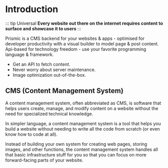 # Introduction
::: tip Universal
<b>Every website out there on the internet requires content to surface and showcase it to users </b>
:::

Prismic is a CMS backend for your websites & apps - optimised for developer productivity with a visual builder to model page & post content. Api-based for technology freedom - use your favorite programming language & framework.

- Get an API to fetch content.
- Never worry about server maintenance.
- Image optimization out-of-the-box.

## CMS (Content Management System)
A content management system, often abbreviated as CMS, is software that helps users create, manage, and modify content on a website without the need for specialized technical knowledge.

In simpler language, a content management system is a tool that helps you build a website without needing to write all the code from scratch (or even know how to code at all).

Instead of building your own system for creating web pages, storing images, and other functions, the content management system handles all that basic infrastructure stuff for you so that you can focus on more forward-facing parts of your website.
